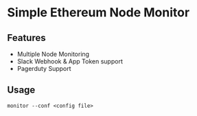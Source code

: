 # Simple Ethereum Node Monitor

## Features

* Multiple Node Monitoring
* Slack Webhook & App Token support
* Pagerduty Support


## Usage

`monitor --conf <config file>`

